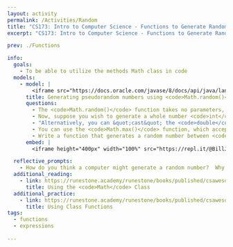 ```yaml
---
layout: activity
permalink: /Activities/Random
title: "CS173: Intro to Computer Science - Functions to Generate Random Numbers"
excerpt: "CS173: Intro to Computer Science - Functions to Generate Random Numbers"

prev: ./Functions

info:
  goals: 
    - To be able to utilize the methods Math class in code
  models:
    - model: |
        <iframe src="https://docs.oracle.com/javase/8/docs/api/java/lang/Math.html#random--" width="100%" height="480"></iframe>
      title: Generating pseudorandom numbers using <code>Math.random()</code>
      questions:
        - The <code>Math.random()</code> function takes no parameters, but returns a random number greater than or equal to <code>0</code>, and less than (but not equal to) <code>1</code>.  How can you use this to generate a random value between <code>0</code> and <code>10</code>?
        - Now, suppose you wish to generate a whole number <code>int</code> between <code>0</code> and <code>10</code>?  The <code>Math.round()</code> function rounds a <code>double</code> to the nearest <code>int</code> and returns it.  Convert your randomly generated value to an <code>int</code>.
        - "Alternatively, you can &quot;cast&quot; the <code>double</code> to an <code>int</code>, which converts the value by truncating the numbers after the decimal point (thus always rounding down).  For example: <code>int x = (int) 5.6; // x is now 5</code>. Try this instead with your randomly generated value to convert it from a <code>double</code> to an <code>int</code>."
        - You can use the <code>Math.max()</code> function, which accepts two numeric parameters and returns the largest of the two.  Using <code>Math.max()</code>, take your randomly generated <code>int</code>, and replace it with the value <code>1</code> if <code>1</code> is larger than your random number (if your random number is larger, choose that instead).
        - Write a function that generates a random number between <code>1</code> and <code>10</code> using the code you generated in the above questions.     
      embed: |
        <iframe height="400px" width="100%" src="https://repl.it/@BillJr99/JavaFirstExample?lite=true" scrolling="no" frameborder="no" allowtransparency="true" allowfullscreen="true" sandbox="allow-forms allow-pointer-lock allow-popups allow-same-origin allow-scripts allow-modals"></iframe>         

  reflective_prompts:
    - How do you think a computer might generate a random number?  Why do you think we call them pseudorandom numbers?
  additional_reading:
    - link: https://runestone.academy/runestone/books/published/csawesome/Unit2-Using-Objects/topic-2-9-Math.html
      title: Using the <code>Math</code> Class
  additional_practice:
    - link: https://runestone.academy/runestone/books/published/csawesome/Unit5-Writing-Classes/APLine.html
      title: Using Class Functions  
tags:
  - functions
  - expressions
  
---
```


